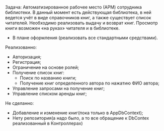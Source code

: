 Задача:
Автоматизированное рабочее место (АРМ) сотрудника библиотеки.
В данный момент есть действующая библиотека, в ней ведется учёт в
виде справочников книг, а также существует список читателей.
Необходимо реализовать выдачу и возврат книг. Просмотр книги
возможен «на руках» читателя и в библиотеке.
* В плане оформления (реализовать все стандартными средствами).


Реализованно:
- Авторизация;
- Регистрация;
- Ограничение на основе ролей;
- Получение список книг:
  - Поиск по названию книги;
  - Получение книг определенного автора по нажатию ФИО автора;
- Управление запросами на получение книг;
- Управление списком аренды книг;

Не сделанно:
- Добавление и изменение книг(пока только в AppDbContext);
- Нету репозитория(а надо было, а то все обращение к DbContex реализованный в Контроллерах)
